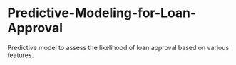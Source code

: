 # Predictive-Modeling-for-Loan-Approval
Predictive model to assess the likelihood of loan approval based on various features.
